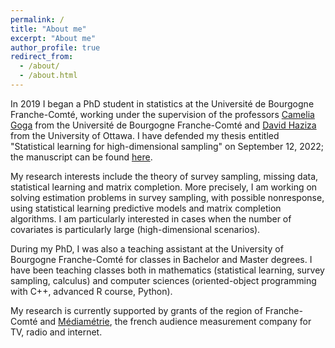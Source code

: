 ```yaml
---
permalink: /
title: "About me"
excerpt: "About me"
author_profile: true
redirect_from: 
  - /about/
  - /about.html
---
```


In 2019 I began a PhD student in statistics at the Université de Bourgogne Franche-Comté, working under the supervision of the professors [Camelia Goga](http://goga.perso.math.cnrs.fr) from the Université de Bourgogne Franche-Comté and [David Haziza](http://www.davidhaziza.com) from the University of Ottawa. I have defended my thesis entitled "Statistical learning for high-dimensional sampling" on September 12, 2022; the manuscript can be found [here](https://mehdiDagdoug.github.io/files/Thèse_finale.pdf).


My research interests include the theory of survey sampling, missing data, statistical learning and matrix completion. More precisely, I am working on solving estimation problems in survey sampling, with possible nonresponse, using statistical learning predictive models and matrix completion algorithms. I am particularly interested in cases when the number of covariates is particularly large (high-dimensional scenarios). 

During my PhD, I was also a teaching assistant at the University of Bourgogne Franche-Comté for classes in Bachelor and Master degrees. I have been teaching classes both in mathematics (statistical learning, survey sampling, calculus) and computer sciences (oriented-object programming with C++, advanced R course, Python).

My research is currently supported by grants of the region of Franche-Comté and [Médiamétrie](https://www.mediametrie.fr/en), the french audience measurement company for TV, radio and internet. 
